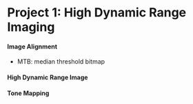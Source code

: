 # Project 1: High Dynamic Range Imaging

#### Image Alignment
- MTB: median threshold bitmap

#### High Dynamic Range Image



#### Tone Mapping
